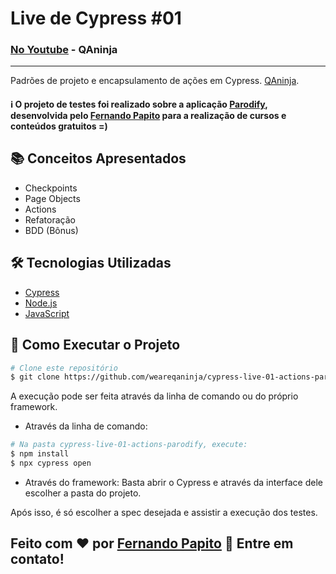# Live de Cypress #01

### [No Youtube](https://www.youtube.com/watch?v=UfGROGLyqZ0) - QAninja

---

Padrões de projeto e encapsulamento de ações em Cypress. [QAninja](https://qaninja.academy/).

#### :information_source: O projeto de testes foi realizado sobre a aplicação [Parodify](https://parodify.herokuapp.com/), desenvolvida pelo [Fernando Papito](https://www.linkedin.com/in/papitoio/) para a realização de cursos e conteúdos gratuitos =)

## :books: Conceitos Apresentados

- Checkpoints
- Page Objects
- Actions
- Refatoração
- BDD (Bônus)


## :hammer_and_wrench: Tecnologias Utilizadas

- [Cypress](https://www.cypress.io/)
- [Node.js](https://nodejs.org/en/)
- [JavaScript](https://developer.mozilla.org/pt-BR/docs/Web/JavaScript)


## :checkered_flag: Como Executar o Projeto

```bash
# Clone este repositório
$ git clone https://github.com/weareqaninja/cypress-live-01-actions-parodify
```

A execução pode ser feita através da linha de comando ou do próprio framework.

- Através da linha de comando:

```bash
# Na pasta cypress-live-01-actions-parodify, execute:
$ npm install
$ npx cypress open
```

- Através do framework:
  Basta abrir o Cypress e através da interface dele escolher a pasta do projeto.

Após isso, é só escolher a spec desejada e assistir a execução dos testes.



## Feito com ❤️ por <a href="https://www.linkedin.com/in/papitoio/">Fernando Papito</a> :wave: Entre em contato!

